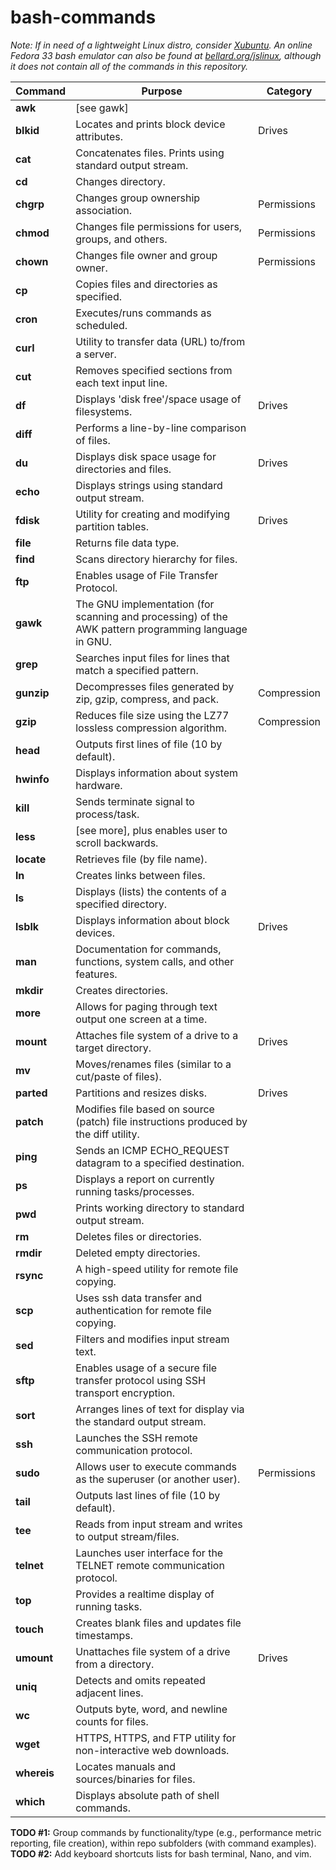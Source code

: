 # bash-commands
*Note: If in need of a lightweight Linux distro, consider [Xubuntu](https://xubuntu.org/tour/). An online Fedora 33 bash emulator can also be found at [bellard.org/jslinux](https://bellard.org/jslinux/), although it does not contain all of the commands in this repository.*
  
| Command | Purpose | Category |
| --- | --- | --- |
| **awk** | [see gawk] |
| **blkid** | Locates and prints block device attributes. |  Drives |
| **cat** | Concatenates files. Prints using standard output stream. |
| **cd** | Changes directory. |
| **chgrp** | Changes group ownership association. | Permissions |
| **chmod** | Changes file permissions for users, groups, and others. | Permissions |
| **chown** | Changes file owner and group owner. | Permissions |
| **cp** | Copies files and directories as specified. |
| **cron** | Executes/runs commands as scheduled. |  
| **curl** | Utility to transfer data (URL) to/from a server. |
| **cut** | Removes specified sections from each text input line. |
| **df** | Displays 'disk free'/space usage of filesystems. | Drives |
| **diff** | Performs a line-by-line comparison of files. |
| **du** | Displays disk space usage for directories and files. | Drives |
| **echo** | Displays strings using standard output stream. |  
| **fdisk** | Utility for creating and modifying partition tables. | Drives |
| **file** | Returns file data type. |  
| **find** | Scans directory hierarchy for files. |
| **ftp** | Enables usage of File Transfer Protocol. |
| **gawk** | The GNU implementation (for scanning and processing) of the AWK pattern programming language in GNU. |
| **grep** | Searches input files for lines that match a specified pattern. |
| **gunzip** | Decompresses files generated by zip, gzip, compress, and pack. | Compression |
| **gzip** | Reduces file size using the LZ77 lossless compression algorithm. | Compression |
| **head** | Outputs first lines of file (10 by default). |  
| **hwinfo** | Displays information about system hardware. | |
| **kill** | Sends terminate signal to process/task. |
| **less** | [see more], plus enables user to scroll backwards. |  
| **locate** | Retrieves file (by file name). |
| **ln** | Creates links between files. |
| **ls** | Displays (lists) the contents of a specified directory. |
| **lsblk** | Displays information about block devices. | Drives |
| **man** | Documentation for commands, functions, system calls, and other features. |  
| **mkdir** | Creates directories. |  
| **more** | Allows for paging through text output one screen at a time. |  
| **mount** | Attaches file system of a drive to a target directory. | Drives |
| **mv** | Moves/renames files (similar to a cut/paste of files). |
| **parted** | Partitions and resizes disks. | Drives |
| **patch** | Modifies file based on source (patch) file instructions produced by the diff utility. |
| **ping** | Sends an ICMP ECHO_REQUEST datagram to a specified destination. |  
| **ps** | Displays a report on currently running tasks/processes. |
| **pwd** | Prints working directory to standard output stream. |
| **rm** | Deletes files or directories. |
| **rmdir** | Deleted empty directories. |
| **rsync** | A high-speed utility for remote file copying. |
| **scp** | Uses ssh data transfer and authentication for remote file copying. |
| **sed** | Filters and modifies input stream text. |
| **sftp** | Enables usage of a secure file transfer protocol using SSH transport encryption. |
| **sort** | Arranges lines of text for display via the standard output stream. |
| **ssh** | Launches the SSH remote communication protocol. |
| **sudo** | Allows user to execute commands as the superuser (or another user). | Permissions |
| **tail** | Outputs last lines of file (10 by default). |
| **tee** | Reads from input stream and writes to output stream/files. |
| **telnet** | Launches user interface for the TELNET remote communication protocol. |  
| **top** | Provides a realtime display of running tasks. |
| **touch** | Creates blank files and updates file timestamps. |
| **umount** | Unattaches file system of a drive from a directory. | Drives |
| **uniq** | Detects and omits repeated adjacent lines. |  
| **wc** | Outputs byte, word, and newline counts for files. |
| **wget** | HTTPS, HTTPS, and FTP utility for non-interactive web downloads. |
| **whereis** | Locates manuals and sources/binaries for files. |
| **which** | Displays absolute path of shell commands. |

**TODO #1:** Group commands by functionality/type (e.g., performance metric reporting, file creation), within repo subfolders (with command examples).  
**TODO #2:** Add keyboard shortcuts lists for bash terminal, Nano, and vim.
